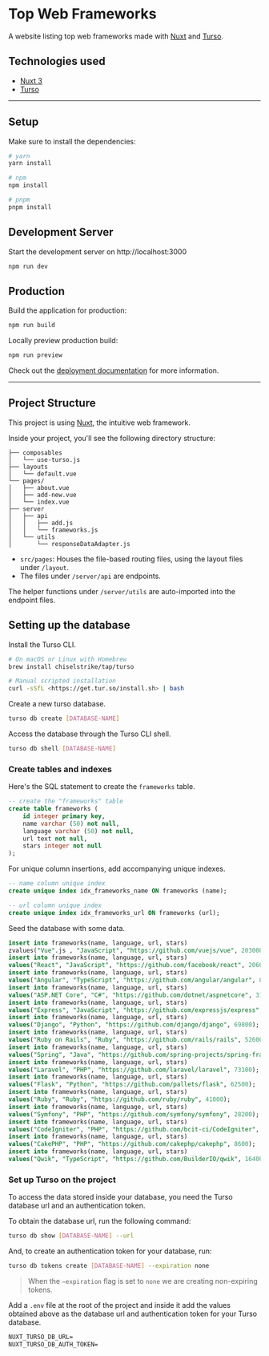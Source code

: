 # Top Web Frameworks

A website listing top web frameworks made with [Nuxt] and [Turso].

## Technologies used

- [Nuxt 3]
- [Turso]

---

## Setup

Make sure to install the dependencies:

```bash
# yarn
yarn install

# npm
npm install

# pnpm
pnpm install
```

## Development Server

Start the development server on http://localhost:3000

```bash
npm run dev
```

## Production

Build the application for production:

```bash
npm run build
```

Locally preview production build:

```bash
npm run preview
```

Check out the [deployment documentation] for more information.

---

## Project Structure

This project is using [Nuxt], the intuitive web framework.

Inside your project, you'll see the following directory structure:

```
├── composables
│   └── use-turso.js
├── layouts
│   └── default.vue
└── pages/
│   ├── about.vue
│   ├── add-new.vue
│   └── index.vue
├── server
│   ├── api
│   │   ├── add.js
│   │   └── frameworks.js
│   └── utils
│       └── responseDataAdapter.js
```

- `src/pages`: Houses the file-based routing files, using the layout files under `/layout`.
- The files under `/server/api`  are endpoints.

The helper functions under `/server/utils` are auto-imported into the endpoint files.

## Setting up the database

Install the Turso CLI.

```sh
# On macOS or Linux with Homebrew
brew install chiselstrike/tap/turso

# Manual scripted installation
curl -sSfL <https://get.tur.so/install.sh> | bash
```

Create a new turso database.

```sh
turso db create [DATABASE-NAME]
```

Access the database through the Turso CLI shell.

```sh
turso db shell [DATABASE-NAME]
```

### Create tables and indexes

Here's the SQL statement to create the `frameworks` table.

```sql
-- create the "frameworks" table
create table frameworks (
	id integer primary key,
	name varchar (50) not null,
	language varchar (50) not null,
	url text not null,
	stars integer not null
);
```

For unique column insertions, add accompanying unique indexes.

```sql
-- name column unique index
create unique index idx_frameworks_name ON frameworks (name);                                                                                             

-- url column unique index
create unique index idx_frameworks_url ON frameworks (url);
```

Seed the database with some data.

```sql
insert into frameworks(name, language, url, stars) 
zvalues("Vue".js , "JavaScript", "https://github.com/vuejs/vue", 203000);
insert into frameworks(name, language, url, stars) 
values("React", "JavaScript", "https://github.com/facebook/react", 206000);
insert into frameworks(name, language, url, stars) 
values("Angular", "TypeScript", "https://github.com/angular/angular", 87400);
insert into frameworks(name, language, url, stars) 
values("ASP.NET Core", "C#", "https://github.com/dotnet/aspnetcore", 31400);
insert into frameworks(name, language, url, stars) 
values("Express", "JavaScript", "https://github.com/expressjs/express", 60500);
insert into frameworks(name, language, url, stars) 
values("Django", "Python", "https://github.com/django/django", 69800);
insert into frameworks(name, language, url, stars) 
values("Ruby on Rails", "Ruby", "https://github.com/rails/rails", 52600);
insert into frameworks(name, language, url, stars) 
values("Spring", "Java", "https://github.com/spring-projects/spring-framework", 51400);
insert into frameworks(name, language, url, stars) 
values("Laravel", "PHP", "https://github.com/laravel/laravel", 73100);
insert into frameworks(name, language, url, stars) 
values("Flask", "Python", "https://github.com/pallets/flask", 62500);
insert into frameworks(name, language, url, stars) 
values("Ruby", "Ruby", "https://github.com/ruby/ruby", 41000);
insert into frameworks(name, language, url, stars) 
values("Symfony", "PHP", "https://github.com/symfony/symfony", 28200);
insert into frameworks(name, language, url, stars) 
values("CodeIgniter", "PHP", "https://github.com/bcit-ci/CodeIgniter", 18200);
insert into frameworks(name, language, url, stars) 
values("CakePHP", "PHP", "https://github.com/cakephp/cakephp", 8600);
insert into frameworks(name, language, url, stars) 
values("Qwik", "TypeScript", "https://github.com/BuilderIO/qwik", 16400);
```

### Set up Turso on the project

To access the data stored inside your database, you need the Turso database url and an authentication token.

To obtain the database url, run the following command:

```sh
turso db show [DATABASE-NAME] --url
```

And, to create an authentication token for your database, run:

```sh
turso db tokens create [DATABASE-NAME] --expiration none
```

> When the `–expiration` flag is set to `none` we are creating non-expiring tokens.

Add a `.env` file at the root of the project and inside it add the values obtained above as the database url and authentication token for your Turso database.

```txt
NUXT_TURSO_DB_URL=
NUXT_TURSO_DB_AUTH_TOKEN=
```

[Nuxt]: https://nuxt.com/
[Nuxt 3]: https://nuxt.com/
[Turso]: https://chiselstrike.com
[deployment documentation]: https://nuxt.com/docs/getting-started/deployment

